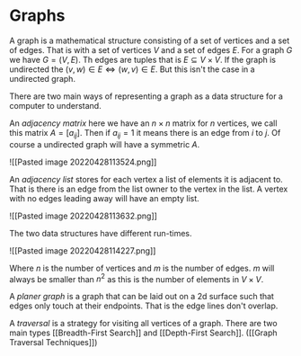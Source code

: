 # Graphs
A graph is a mathematical structure consisting of a set of vertices and a set of edges. That is with a set of vertices $V$ and a set of edges $E$. For a graph $G$ we have $G=(V,E)$. Th edges are tuples that is $E\subseteq V\times V$. If the graph is undirected the $(v,w)\in E\iff (w,v)\in E$. But this isn't the case in a undirected graph.

There are two main ways of representing a graph as a data structure for a computer to understand. 

An *adjacency matrix* here we have an $n\times n$ matrix for $n$ vertices, we call this matrix $A=[a_{ij}]$. Then if $a_{ij}=1$ it means there is an edge from $i$ to $j$. Of course a undirected graph will have a symmetric $A$.

![[Pasted image 20220428113524.png]]

An *adjacency list* stores for each vertex a list of elements it is adjacent to. That is there is an edge from the list owner to the vertex in the list. A vertex with no edges leading away will have an empty list. 

![[Pasted image 20220428113632.png]]

The two data structures have different run-times. 

![[Pasted image 20220428114227.png]]

Where $n$ is the number of vertices and $m$ is the number of edges. $m$ will always be smaller than $n^2$ as this is the number of elements in $V \times V$.

A *planer graph* is a graph that can be laid out on a 2d surface such that edges only touch at their endpoints. That is the edge lines don't overlap.

A *traversal* is a strategy for visiting all vertices of a graph. There are two main types [[Breadth-First Search]] and [[Depth-First Search]]. ([[Graph Traversal Techniques]])